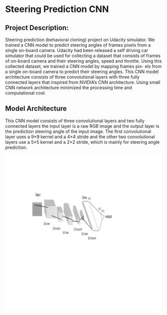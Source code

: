 # Steering Prediction CNN

## Project Description:
Steering prediction (behavioral cloning) project on Udacity simulator. We trained a CNN model to predict steering angles of frames pixels from a single on-board camera. Udacity had been released a self driving car simulator that could be used for collecting a dataset that consists of frames of on-board camera and their steering angles, speed and throttle. Using this collected dataset, we trained a CNN model by mapping frames pix- els from a single on-board camera to predict their steering angles. This CNN model architecture consists of three convolutional layers with three fully connected layers that inspired from NVIDIA’s CNN architecture. Using small CNN network architecture minimized the processing time and computational cost.


## Model Architecture
This CNN model consists of three convolutional layers and two fully connected layers the input layer is a raw RGB image and the output layer is the prediction steering angle of the input image. The first convolutional layer uses a 9×9 kernel and a 4×4 stride and the other two convolutional layers use a 5×5 kernel and a 2×2 stride, which is mainly for steering angle prediction.

<p align="center">
 <img width="2200px" height="500px" src="https://github.com/anasbadawy/Steering-Prediction-CNN/blob/master/model%20diagram/last.png">
</p>
